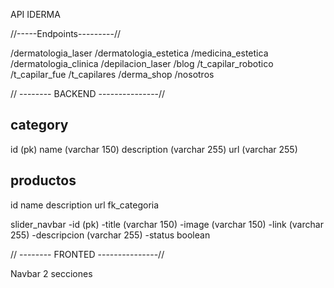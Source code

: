 API IDERMA


//-----Endpoints---------//

/dermatologia_laser
/dermatologia_estetica
/medicina_estetica
/dermatologia_clinica
/depilacion_laser
/blog
/t_capilar_robotico
/t_capilar_fue
/t_capilares
/derma_shop
/nosotros


// -------- BACKEND ---------------//

category
-------------------
id (pk)
name (varchar 150)
description (varchar 255)
url (varchar 255)

productos
--------------------
id
name
description
url
fk_categoria

slider_navbar
-id (pk)
-title (varchar 150)
-image (varchar 150)
-link (varchar 255)
-descripcion (varchar 255)
-status boolean
















// -------- FRONTED ---------------//

Navbar 2 secciones
